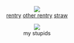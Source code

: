 <div align="center">

![](https://komarev.com/ghpvc/?username=yaoidemon&label=hi+friends&style=pixel&color=c57a7f&base=4000&abbreviated=true)  
[rentry](https://rentry.co/prsk) [other rentry](https://rentry.co/sern) [straw](https://bunsae.straw.page)  

![](https://file.garden/aDT0Ck-AL1_uKJ4P/misc/pals)  
my stupids
